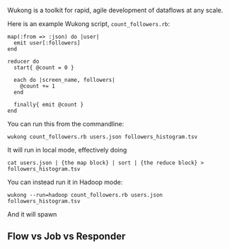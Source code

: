 
Wukong is a toolkit for rapid, agile development of dataflows at any scale.


Here is an example Wukong script, `count_followers.rb`:

    map(:from => :json) do |user|
      emit user[:followers]
    end   
    
    reducer do 
      start{ @count = 0 }
    
      each do |screen_name, followers|
        @count += 1
      end
    
      finally{ emit @count }
    end
    
You can run this from the commandline:

    wukong count_followers.rb users.json followers_histogram.tsv
    
It will run in local mode, effectively doing

    cat users.json | {the map block} | sort | {the reduce block} > followers_histogram.tsv

You can instead run it in Hadoop mode:

    wukong --run=hadoop count_followers.rb users.json followers_histogram.tsv
    
And it will spawn 


## Flow vs Job vs Responder


    
